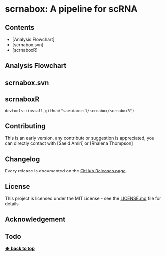 # scrnabox: A pipeline for  scRNA

## Contents
- [Analysis Flowchart]
- [scrnabox.svn]
- [scrnaboxR]

## Analysis Flowchart
## scrnabox.svn
## scrnaboxR
```
devtools::install_github("saeidamiri1/scrnabox/scrnaboxR")
```
## Contributing
This is an early version, any contribute or suggestion is appreciated, you can directly contact with [Saeid Amiri] or [Rhalena Thompson] 
## Changelog
Every release is documented on the [GitHub Releases page](https://github.com/The-Neuro-Bioinformatics-Core/scrnabox/releases).
## License
This project is licensed under the MIT License - see the [LICENSE.md](https://github.com/The-Neuro-Bioinformatics-Core/scrnabox/blob/main/LICENSE) file for details
## Acknowledgement

## Todo

**[⬆ back to top](#contents)**
